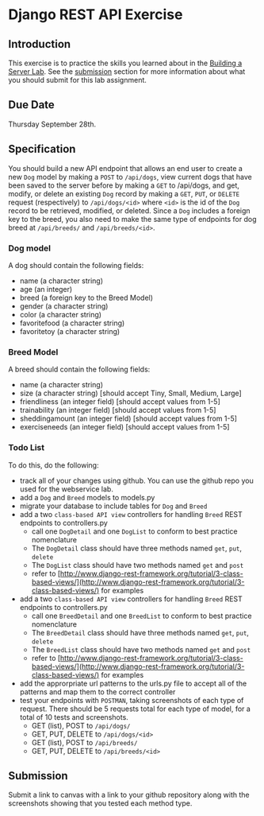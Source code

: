 # Django REST API Exercise

## Introduction
This exercise is to practice the skills you learned about in the [Building a Server Lab](./README.md). See the [submission](#submission) section for more information about what you should submit for this lab assignment.

## Due Date
Thursday September 28th.

## Specification
You should build a new API endpoint that allows an end user to create a new  `Dog` model by making a `POST` to `/api/dogs`, view current dogs that have been saved to the server before by making a `GET` to /api/dogs, and get, modify, or delete an existing `Dog` record by making a `GET`, `PUT`, or `DELETE` request (respectively) to `/api/dogs/<id>` where `<id>` is the id of the `Dog`  record to be retrieved, modified, or deleted. Since a `Dog` includes a foreign key to the breed, you also need to make the same type of endpoints for dog breed at `/api/breeds/` and `/api/breeds/<id>`. 

### Dog model
A dog should contain the following fields:
- name (a character string)
- age (an integer)
- breed (a foreign key to the Breed Model)
- gender (a character string)
- color (a character string) 
- favoritefood (a character string)
- favoritetoy (a character string)

### Breed Model
A breed should contain the following fields:
- name (a character string)
- size (a character string) [should accept Tiny, Small, Medium, Large]
- friendliness (an integer field) [should accept values from 1-5]
- trainability (an integer field) [should accept values from 1-5]
- sheddingamount (an integer field) [should accept values from 1-5]
- exerciseneeds (an integer field) [should accept values from 1-5]

### Todo List

To do this, do the following:
 - track all of your changes using github. You can use the github repo you used for the webservice lab.
 - add a `Dog` and `Breed` models to models.py
 - migrate your database to include tables for `Dog` and `Breed`
 - add a two `class-based API view` controllers for handling `Breed` REST endpoints to controllers.py
    - call one `DogDetail` and one `DogList` to conform to best practice nomenclature
    - The `DogDetail` class should have three methods named `get`, `put`, `delete`
    - The `DogList` class should have two methods named `get` and `post`
    - refer to [http://www.django-rest-framework.org/tutorial/3-class-based-views/](http://www.django-rest-framework.org/tutorial/3-class-based-views/) for examples
 - add a two `class-based API view` controllers for handling `Breed` REST endpoints to controllers.py
    - call one `BreedDetail` and one `BreedList` to conform to best practice nomenclature
    - The `BreedDetail` class should have three methods named `get`, `put`, `delete`
    - The `BreedList` class should have two methods named `get` and `post`
    - refer to [http://www.django-rest-framework.org/tutorial/3-class-based-views/](http://www.django-rest-framework.org/tutorial/3-class-based-views/) for examples
 - add the approrpriate url patterns to the urls.py file to accept all of the patterns and map them to the correct controller
 - test your endpoints with `POSTMAN`, taking screenshots of each type of request. There should be 5 requests total for each type of model, for a total of 10 tests and screenshots.
    - GET (list), POST to `/api/dogs/`
    - GET, PUT, DELETE to `/api/dogs/<id>`
    - GET (list), POST to `/api/breeds/`
    - GET, PUT, DELETE to `/api/breeds/<id>`
    
## Submission
Submit a link to canvas with a link to your github repository along with the screenshots showing that you tested each method type. 
